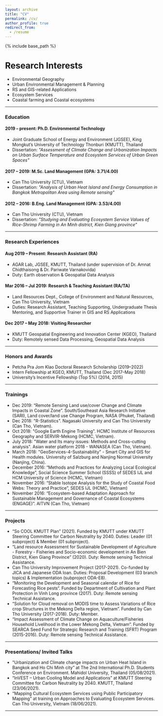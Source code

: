 ```yaml
---
layout: archive
title: "CV"
permalink: /cv/
author_profile: true
redirect_from:
  - /resume
---
```


{% include base_path %}

Research Interests
=====
* Environmental Geography 
* Urban Environmental Management & Planning 
* RS and GIS-related Applications
* Ecosystem Services 
* Coastal farming and Coastal ecosystems 


<hr>

### Education  
#### 2019 – present: Ph.D. Environmental Technology
<ul>
    <li> Joint Graduate School of Energy and Environment (JGSEE), King Mongkut’s University of Technology Thonburi (KMUTT), Thailand </li>
    <li> Dissertation: <i>"Assessment of Climate Change and Urbanization Impacts on Urban Surface Temperature and Ecosystem Services of Urban Green Spaces"</i></li>
</ul>

#### 2017 – 2019: M.Sc. Land Management (GPA: 3.71/4.00) 
<ul>
    <li> Can Tho University (CTU), Vietnam </li>
    <li> Dissertation: <i>"Analysis of Urban Heat Island and Energy Consumption in Bangkok Metropolitan Area using Remote sensing"</i> </li>
</ul>

#### 2012 – 2016: B.Eng. Land Management (GPA: 3.53/4.00) 
<ul>
    <li> Can Tho University (CTU), Vietnam </li>
    <li> Dissertation: <i>"Studying and Evaluating Ecosystem Service Values of Rice-Shrimp Farming in An Minh district, Kien Giang province" </i> </li>
</ul>
<hr>

### Research Experiences
#### Aug 2019 – Present: Research Assistant (RA)
<ul>
    <li> AGAR Lab, JGSEE, KMUTT, Thailand (under supervision of Dr. Amnat Chidthaisong & Dr. Pariwate Varnakovida) </li> 
    <li> Duty: Earth observation & Geospatial Data Analysis </li> 
</ul>

#### Mar 2016 – Jul 2019: Research & Teaching Assistant (RA/TA)
<ul>
    <li> Land Resources Dept., College of Environment and Natural Resources, Can Tho University, Vietnam </li> 
    <li> Duties: Research Assistant, Teaching Supporting, Undergraduate Thesis Mentoring, and Supportive Trainer in GIS and RS Applications </li> 
</ul>

#### Dec 2017 – May 2018: Visiting Researcher
<ul>
    <li> KMUTT Geospatial Engineering and Innovation Center (KGEO), Thailand</li> 
    <li> Duty: Remotely sensed Data Processing, Geospatial Data Analysis</li> 
</ul>
<hr>

### Honors and Awards 
<ul>
    <li> Petcha Pra Jom Klao Doctoral Research Scholarship          (2019–2022) </li> 
    <li> Intern Fellowship at KGEO, KMUTT, Thailand                 (Dec 2017–May 2018) </li> 
    <li> University’s Incentive Fellowship (Top 5%)                 (2014, 2015) </li> 
</ul>

<hr>

### Trainings 
<ul>
    <li> Dec 2019: “Remote Sensing Land use/cover Change and Climate Impacts in Coastal Zone”. South/Southeast Asia Research Initiative (SARI), Land cover/land use Change Program, NASA (Phuket, Thailand) </li> 
    <li> Dec 2018: "R-Statistics". Nagasaki University and Can Tho University (Can Tho, Vietnam). </li> 
    <li> Oct 2018: "Google Earth Engine Training". HCMC Institute of Resources Geography and SERVIR-Mekong (HCMC, Vietnam). </li> 
    <li> July 2018: "Water and Its many issues: Methods and Cross-cutting analysis". Asian water platform 2018 - WANASEA (Can Tho, Vietnam). </li> 
    <li> March 2018: "GeoServices-4-Sustainability" - Smart City and GIS for Health modules. University of Salzburg and Nanjing Normal University (Nanjing, China). </li> 
    <li> December 2016: “Methods and Practices for Analyzing Local Ecological Knowledge”, Social Science Summer School (SSSS) of SEDES IJL and HCM University of Science (HCMC, Vietnam) </li> 
    <li> November 2016: “Stable Isotope Analysis for the Study of Coastal Food Webs: Theory and Practice”, SEDES IJL (HCMC, Vietnam) </li> 
    <li> November 2016: “Ecosystem-based Adaptation Approach for Sustainable Management and Governance of Coastal Ecosystems (ENGAGE)”. AITVN (Can Tho, Vietnam) </li> 
</ul>

<hr>

### Projects 
<ul>
    <li> “So COOL KMUTT Plan” (2021). Funded by KMUTT under KMUTT Steering Committee for Carbon Neutrality by 2040. Duties: Leader (01 subproject) & Member (01 subproject). </li> 
    <li> “Land resource Assessment for Sustainable Development of Agriculture - Forestry - Fisheries and Socio-economic development in An Bien District, Kien Giang Province” (2020). Duty: Remote sensing Technical Assistance. </li> 
    <li> Can Tho University Improvement Project (2017-2021). Co-funded by JICA and Japanese ODA loan. Duties: Proposal Development (03 branch topics) & Implementation (subproject ODA-E8). </li> 
    <li> “Monitoring the Development and Seasonal calendar of Rice for Forecasting Rice pests“. Funded by Department of Cultivation and Plant Protection in Vinh Long province (2017). Duty: Remote sensing Technical Assistance. </li> 
    <li> “Solution for Cloud removal on MODIS time to Assess Variations of Rice crop Structures in the Mekong Delta region, Vietnam”. Funded by Can Tho University (2017-2018). Duty: Member. </li> 
    <li> “Impact Assessment of Climate Change on Aquaculture/Fisheries Household Livelihood in the Lower Mekong Delta, Vietnam”. Funded by SEARCA Seed Fund for Strategic Research and Training (SFRT) Program (2015-2016). Duty: Remote sensing Technical Assistance. </li> 
</ul>

<hr>

### Presentations/ Invited Talks 
<ul>
    <li> "Urbanization and Climate change impacts on Urban Heat Island in Bangkok and Ho Chi Minh city” at The 2nd International Ph.D. Students Conference on Environment. Mahidol University, Thailand (05/08/2021). </li>
    <li> “InVEST – Urban Cooling Model and Applications” at KMUTT Steering Committee for Carbon Neutrality by 2040. KMUTT, Thailand (23/06/2021). </li>
    <li> “Mapping Cultural Ecosystem Services using Public Participatory Mapping” at training on Approaches to Evaluating Ecosystem Services. Can Tho University, Vietnam (18/06/2021). </li>
</ul>

<hr>